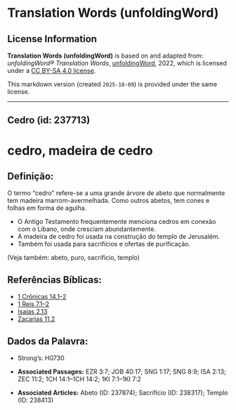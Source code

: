 # Translation Words (unfoldingWord)

## License Information

**Translation Words (unfoldingWord)** is based on and adapted from: _unfoldingWord® Translation Words_, [unfoldingWord](https://unfoldingword.org/utw), 2022, which is licensed under a [CC BY-SA 4.0 license](https://creativecommons.org/licenses/by-sa/4.0/legalcode.en).

This markdown version (created `2025-10-09`) is provided under the same license.



--------------------------------

## Cedro (id: 237713)

cedro, madeira de cedro
=======================

Definição:
----------

O termo “cedro” refere\-se a uma grande árvore de abeto que normalmente tem madeira marrom\-avermelhada. Como outros abetos, tem cones e folhas em forma de agulha.

* O Antigo Testamento frequentemente menciona cedros em conexão com o Líbano, onde cresciam abundantemente.
* A madeira de cedro foi usada na construção do templo de Jerusalém.
* Também foi usada para sacrifícios e ofertas de purificação.

(Veja também: abeto, puro, sacrifício, templo)

Referências Bíblicas:
---------------------

* [1 Crônicas 14\.1–2](https://ref.ly/1Chr14:1-1Chr14:2)
* [1 Reis 7\.1–2](https://ref.ly/1Kgs7:1-1Kgs7:2)
* [Isaías 2\.13](https://ref.ly/Isa2:13)
* [Zacarias 11\.2](https://ref.ly/Zech11:2)

Dados da Palavra:
-----------------

* Strong’s: H0730

* **Associated Passages:** EZR 3:7; JOB 40:17; SNG 1:17; SNG 8:9; ISA 2:13; ZEC 11:2; 1CH 14:1–1CH 14:2; 1KI 7:1–1KI 7:2
* **Associated Articles:** Abeto (ID: 237874); Sacrifício (ID: 238317); Templo (ID: 238413)

